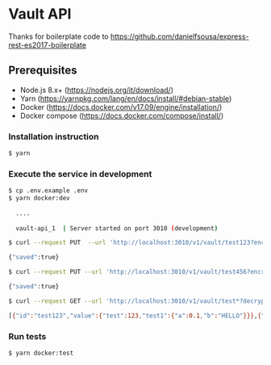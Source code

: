 # Vault API

Thanks for boilerplate code to https://github.com/danielfsousa/express-rest-es2017-boilerplate


## Prerequisites

- Node.js 8.x+ (https://nodejs.org/it/download/)
- Yarn (https://yarnpkg.com/lang/en/docs/install/#debian-stable) 
- Docker (https://docs.docker.com/v17.09/engine/installation/)
- Docker compose (https://docs.docker.com/compose/install/)

### Installation instruction

```bash
$ yarn 
```

### Execute the service in development

```bash
$ cp .env.example .env
$ yarn docker:dev
  
  ....
  
  vault-api_1  | Server started on port 3010 (development)

$ curl --request PUT  --url 'http://localhost:3010/v1/vault/test123?encryption_key=PASSWORD123' --header 'Content-Type: application/json' --data '{"test": 123, "test1":{"a":0.1,"b":"HELLO"}}'

{"saved":true}

$ curl --request PUT --url 'http://localhost:3010/v1/vault/test456?encryption_key=PASSWORD123' --header 'Content-Type: application/json' --data '{"test": 456, "test1":{"a":0.2,"b":"HELLO2"}}'

{"saved":true}

$ curl --request GET --url 'http://localhost:3010/v1/vault/test*?decryption_key=PASSWORD123'

[{"id":"test123","value":{"test":123,"test1":{"a":0.1,"b":"HELLO"}}},{"id":"test456","value":{"test":456,"test1":{"a":0.2,"b":"HELLO2"}}}]x
```

### Run tests

```bash
$ yarn docker:test
```

